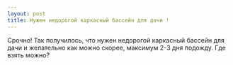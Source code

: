```yaml
---
layout: post 
title: Нужен недорогой каркасный бассейн для дачи ! 
--- 
```

Срочно! Так получилось, что нужен недорогой каркасный бассейн для дачи и желательно как можно скорее, максимум 2-3 дня подожду. Где взять можно?
